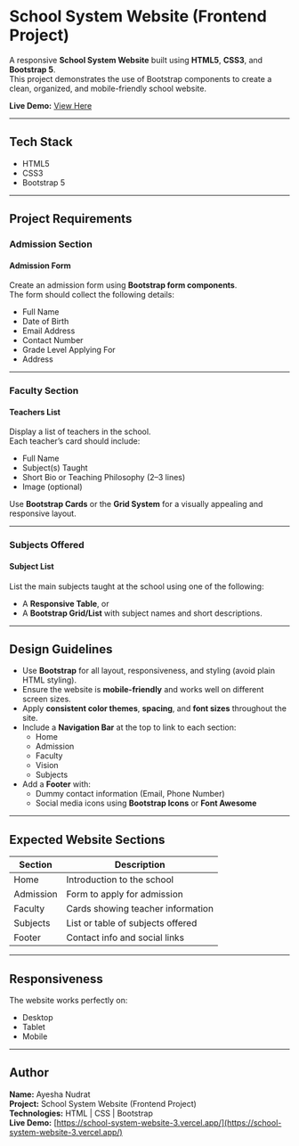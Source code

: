 # School System Website (Frontend Project)

A responsive **School System Website** built using **HTML5**, **CSS3**, and **Bootstrap 5**.  
This project demonstrates the use of Bootstrap components to create a clean, organized, and mobile-friendly school website.

**Live Demo:** [View Here](https://school-system-website-3.vercel.app/)

---

## Tech Stack

- HTML5  
- CSS3  
- Bootstrap 5

---

## Project Requirements

### Admission Section

#### Admission Form
Create an admission form using **Bootstrap form components**.  
The form should collect the following details:

- Full Name  
- Date of Birth  
- Email Address  
- Contact Number  
- Grade Level Applying For  
- Address  

---

### Faculty Section

#### Teachers List
Display a list of teachers in the school.  
Each teacher’s card should include:

- Full Name  
- Subject(s) Taught  
- Short Bio or Teaching Philosophy (2–3 lines)  
- Image (optional)

Use **Bootstrap Cards** or the **Grid System** for a visually appealing and responsive layout.

---

### Subjects Offered

#### Subject List
List the main subjects taught at the school using one of the following:

- A **Responsive Table**, or  
- A **Bootstrap Grid/List** with subject names and short descriptions.

---

## Design Guidelines

- Use **Bootstrap** for all layout, responsiveness, and styling (avoid plain HTML styling).  
- Ensure the website is **mobile-friendly** and works well on different screen sizes.  
- Apply **consistent color themes**, **spacing**, and **font sizes** throughout the site.  
- Include a **Navigation Bar** at the top to link to each section:
  - Home  
  - Admission  
  - Faculty  
  - Vision  
  - Subjects  
- Add a **Footer** with:
  - Dummy contact information (Email, Phone Number)  
  - Social media icons using **Bootstrap Icons** or **Font Awesome**  

---

## Expected Website Sections

| Section | Description |
|----------|--------------|
| Home | Introduction to the school |
| Admission | Form to apply for admission |
| Faculty | Cards showing teacher information |
| Subjects | List or table of subjects offered |
| Footer | Contact info and social links |

---

## Responsiveness
The website works perfectly on:
- Desktop  
- Tablet  
- Mobile  

---

## Author
**Name:** Ayesha Nudrat  
**Project:** School System Website (Frontend Project)  
**Technologies:** HTML | CSS | Bootstrap  
**Live Demo:** [https://school-system-website-3.vercel.app/](https://school-system-website-3.vercel.app/)
